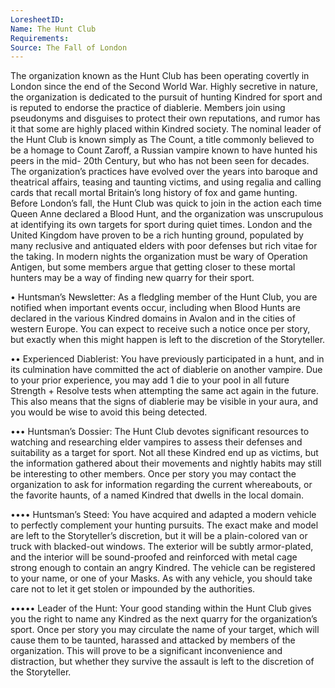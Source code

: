 ```yaml
---
LoresheetID: 
Name: The Hunt Club
Requirements:
Source: The Fall of London
---
```

The organization known as the Hunt Club has been operating covertly in London since the end of the Second World War. Highly secretive in nature, the organization is dedicated to the pursuit of hunting Kindred for sport and is reputed to endorse the practice of diablerie. Members join using pseudonyms and disguises to protect their own reputations, and rumor has it that some are highly placed within Kindred society. The nominal leader of the Hunt Club is known simply as The Count, a title commonly believed to be a homage to Count Zaroff, a Russian vampire known to have hunted his peers in the mid- 20th Century, but who has not been seen for decades. The organization’s practices have evolved over the years into baroque and theatrical affairs, teasing and taunting victims, and using regalia and calling cards that recall mortal Britain’s long history of fox and game hunting. Before London’s fall, the Hunt Club was quick to join in the action each time Queen Anne declared a Blood Hunt, and the organization was unscrupulous at identifying its own targets for sport during quiet times. London and the United Kingdom have proven to be a rich hunting ground, populated by many reclusive and antiquated elders with poor defenses but rich vitae for the taking. In modern nights the organization must be wary of Operation Antigen, but some members argue that getting closer to these mortal hunters may be a way of finding new quarry for their sport.  

• Huntsman’s Newsletter: As a fledgling member of the Hunt Club, you are notified when important events occur, including when Blood Hunts are declared in the various Kindred domains in Avalon and in the cities of western Europe. You can expect to receive such a notice once per story, but exactly when this might happen is left to the discretion of the Storyteller. 

•• Experienced Diablerist: You have previously participated in a hunt, and in its culmination have committed the act of diablerie on another vampire. Due to your prior experience, you may add 1 die to your pool in all future Strength + Resolve tests when attempting the same act again in the future. This also means that the signs of diablerie may be visible in your aura, and you would be wise to avoid this being detected. 

••• Huntsman’s Dossier: The Hunt Club devotes significant resources to watching and researching elder vampires to assess their defenses and suitability as a target for sport. Not all these Kindred end up as victims, but the information gathered about their movements and nightly habits may still be interesting to other members. Once per story you may contact the organization to ask for information regarding the current whereabouts, or the favorite haunts, of a named Kindred that dwells in the local domain. 

•••• Huntsman’s Steed: You have acquired and adapted a modern vehicle to perfectly complement your hunting pursuits. The exact make and model are left to the Storyteller’s discretion, but it will be a plain-colored van or truck with blacked-out windows. The exterior will be subtly armor-plated, and the interior will be sound-proofed and reinforced with metal cage strong enough to contain an angry Kindred. The vehicle can be registered to your name, or one of your Masks. As with any vehicle, you should take care not to let it get stolen or impounded by the authorities. 

••••• Leader of the Hunt: Your good standing within the Hunt Club gives you the right to name any Kindred as the next quarry for the organization’s sport. Once per story you may circulate the name of your target, which will cause them to be taunted, harassed and attacked by members of the organization. This will prove to be a significant inconvenience and distraction, but whether they survive the assault is left to the discretion of the Storyteller.